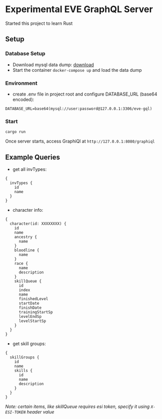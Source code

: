 # Experimental EVE GraphQL Server

Started this project to learn Rust

## Setup

### Database Setup

* Download mysql data dump: [download](https://www.fuzzwork.co.uk/dump/)
* Start the container `docker-compose up` and load the data dump

### Environment

* create .env file in project root and configure DATABASE_URL (base64 encoded):

```
DATABASE_URL=base64(mysql://user:password@127.0.0.1:3306/eve-gql)
```

### Start

```
cargo run
```

Once server starts, access GraphiQl at `http://127.0.0.1:8080/graphiql`

## Example Queries

* get all invTypes:

```
{
  invTypes {
    id
    name
  }
}
```

* character info:

```
{
  character(id: XXXXXXXX) {
    id
    name
    ancestry {
      name
    }
    bloodline {
      name
    }
    race {
      name
      description
    }
    skillQueue {
      id            
      index
      name
      finishedLevel
      startDate
      finishDate
      trainingStartSp
      levelEndSp
      levelStartSp    
    }
  }
}

```

* get skill groups:

```
{
  skillGroups {
    id
    name
    skills {
      id
      name    
      description  
    }
  }
}
```

*Note: certain items, like skillQueue requires esi token, specify it using `X-ESI-TOKEN` header value*